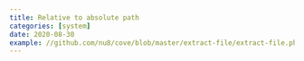 ```yaml
---
title: Relative to absolute path
categories: [system]
date: 2020-08-30
example: //github.com/nu8/cove/blob/master/extract-file/extract-file.php
---
```

